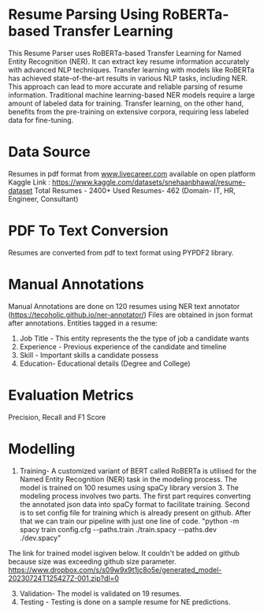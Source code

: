 # Resume Parsing Using RoBERTa-based Transfer Learning

This Resume Parser uses RoBERTa-based Transfer Learning for Named Entity Recognition (NER). 
It can extract key resume information accurately with advanced NLP techniques.
Transfer learning with models like RoBERTa has achieved state-of-the-art results in various NLP tasks, including NER. 
This approach can lead to more accurate and reliable parsing of resume information.
Traditional machine learning-based NER models require a large amount of labeled data for training. 
Transfer learning, on the other hand, benefits from the pre-training on extensive corpora, requiring less labeled data for fine-tuning.

# Data Source
Resumes in pdf format from www.livecareer.com available on open platform Kaggle 
Link : https://www.kaggle.com/datasets/snehaanbhawal/resume-dataset
Total Resumes - 2400+
Used Resumes- 462 (Domain- IT, HR, Engineer, Consultant)

# PDF To Text Conversion
Resumes are converted from pdf to text format using PYPDF2 library.

# Manual Annotations
Manual Annotations are done on 120 resumes using NER text annotator (https://tecoholic.github.io/ner-annotator/) 
Files are obtained in json format after annotations.
Entities tagged in a resume:
1. Job Title - This entity represents the the type of job a candidate wants
2. Experience - Previous experience of the candidate and timeline
3. Skill - Important skills a candidate possess
4. Education- Educational details (Degree and College)

# Evaluation Metrics
Precision, Recall and F1 Score

# Modelling

1. Training- A customized variant of BERT called RoBERTa is utilised for the Named Entity Recognition (NER) task in the modeling process.
The model is trained on 100 resumes using spaCy library version 3.
The modeling process involves two parts.
The first part requires converting the annotated json data into spaCy format to facilitate training.
Second is to set config file for training which is already present on github.
After that we can train our pipeline with just one line of code.
"python -m spacy train config.cfg --paths.train ./train.spacy --paths.dev ./dev.spacy"

The link for trained model isgiven below. It couldn't be added on github because size was exceeding github size parameter. 
https://www.dropbox.com/s/s09w9x9t1jc8o5e/generated_model-20230724T125427Z-001.zip?dl=0

3. Validation- The model is validated on 19 resumes.
4. Testing - Testing is done on a sample resume for NE predictions.

